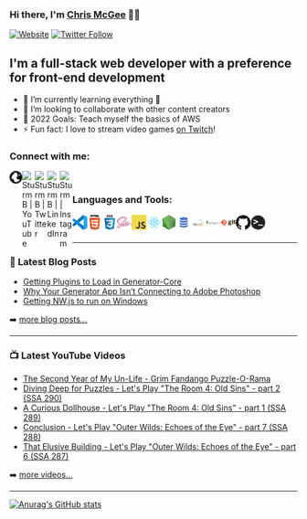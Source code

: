 ### Hi there, I'm [Chris McGee][website] 👋🏻

[![Website](https://img.shields.io/website?label=chrismcgee.info&style=for-the-badge&url=https%3A%2F%2Fchrismcgee.info)][website]
[![Twitter Follow](https://img.shields.io/twitter/follow/SturmB?color=1DA1F2&logo=twitter&style=for-the-badge)](https://twitter.com/intent/follow?original_referer=https%3A%2F%2Fgithub.com%2FSturmB&screen_name=SturmB)

## I'm a full-stack web developer with a preference for front-end development

- 🌱 I’m currently learning everything 🤣
- 👯 I’m looking to collaborate with other content creators
- 🥅 2022 Goals: Teach myself the basics of AWS
- ⚡ Fun fact: I love to stream video games [on Twitch][twitch]!

### Connect with me:

[<img align="left" alt="chrismcgee.info" width="22px" src="https://raw.githubusercontent.com/iconic/open-iconic/master/svg/globe.svg" />][website]
[<img align="left" alt="SturmB | YouTube" width="22px" src="https://cdn.jsdelivr.net/npm/simple-icons@v3/icons/youtube.svg" />][youtube]
[<img align="left" alt="SturmB | Twitter" width="22px" src="https://cdn.jsdelivr.net/npm/simple-icons@v3/icons/twitter.svg" />][twitter]
[<img align="left" alt="SturmB | LinkedIn" width="22px" src="https://cdn.jsdelivr.net/npm/simple-icons@v3/icons/linkedin.svg" />][linkedin]
[<img align="left" alt="Sturm | Instagram" width="22px" src="https://cdn.jsdelivr.net/npm/simple-icons@v3/icons/instagram.svg" />][instagram]

<br />

### Languages and Tools:

<img align="left" alt="Visual Studio Code" width="26px" src="https://raw.githubusercontent.com/github/explore/80688e429a7d4ef2fca1e82350fe8e3517d3494d/topics/visual-studio-code/visual-studio-code.png" />
<img align="left" alt="HTML5" width="26px" src="https://raw.githubusercontent.com/github/explore/80688e429a7d4ef2fca1e82350fe8e3517d3494d/topics/html/html.png" />
<img align="left" alt="CSS3" width="26px" src="https://raw.githubusercontent.com/github/explore/80688e429a7d4ef2fca1e82350fe8e3517d3494d/topics/css/css.png" />
<img align="left" alt="Sass" width="26px" src="https://raw.githubusercontent.com/github/explore/80688e429a7d4ef2fca1e82350fe8e3517d3494d/topics/sass/sass.png" />
<img align="left" alt="JavaScript" width="26px" src="https://raw.githubusercontent.com/github/explore/80688e429a7d4ef2fca1e82350fe8e3517d3494d/topics/javascript/javascript.png" />
<img align="left" alt="React" width="26px" src="https://raw.githubusercontent.com/github/explore/80688e429a7d4ef2fca1e82350fe8e3517d3494d/topics/react/react.png" />
<img align="left" alt="Node.js" width="26px" src="https://raw.githubusercontent.com/github/explore/80688e429a7d4ef2fca1e82350fe8e3517d3494d/topics/nodejs/nodejs.png" />
<img align="left" alt="SQL" width="26px" src="https://raw.githubusercontent.com/github/explore/80688e429a7d4ef2fca1e82350fe8e3517d3494d/topics/sql/sql.png" />
<img align="left" alt="MySQL" width="26px" src="https://raw.githubusercontent.com/github/explore/80688e429a7d4ef2fca1e82350fe8e3517d3494d/topics/mysql/mysql.png" />
<img align="left" alt="MongoDB" width="26px" src="https://raw.githubusercontent.com/github/explore/80688e429a7d4ef2fca1e82350fe8e3517d3494d/topics/mongodb/mongodb.png" />
<img align="left" alt="Git" width="26px" src="https://raw.githubusercontent.com/github/explore/80688e429a7d4ef2fca1e82350fe8e3517d3494d/topics/git/git.png" />
<img align="left" alt="GitHub" width="26px" src="https://raw.githubusercontent.com/github/explore/78df643247d429f6cc873026c0622819ad797942/topics/github/github.png" />
<img align="left" alt="Terminal" width="26px" src="https://raw.githubusercontent.com/github/explore/80688e429a7d4ef2fca1e82350fe8e3517d3494d/topics/terminal/terminal.png" />

<br />
<br />

---

### 📕 Latest Blog Posts

<!-- BLOG-POST-LIST:START -->
- [Getting Plugins to Load in Generator-Core](https://chrismcgee.info/getting-plugins-to-load-in-generator-core/)
- [Why Your Generator App Isn’t Connecting to Adobe Photoshop](https://chrismcgee.info/why-your-generator-app-isnt-connecting-to-adobe-photoshop/)
- [Getting NW.js to run on Windows](https://chrismcgee.info/getting-nwjs-to-run-on-windows/)
<!-- BLOG-POST-LIST:END -->

➡️ [more blog posts...][website]

---

### 📺 Latest YouTube Videos

<!-- YOUTUBE:START -->
- [The Second Year of My Un-Life - Grim Fandango Puzzle-O-Rama](https://www.youtube.com/watch?v=8cyybBw-K64)
- [Diving Deep for Puzzles - Let&#39;s Play &quot;The Room 4: Old Sins&quot; - part 2 &lpar;SSA 290&rpar;](https://www.youtube.com/watch?v=7eavfiWU79s)
- [A Curious Dollhouse - Let&#39;s Play &quot;The Room 4: Old Sins&quot; - part 1 &lpar;SSA 289&rpar;](https://www.youtube.com/watch?v=bIkk96e1wII)
- [Conclusion - Let&#39;s Play &quot;Outer Wilds: Echoes of the Eye&quot; - part 7 &lpar;SSA 288&rpar;](https://www.youtube.com/watch?v=ll1TK-ntrFU)
- [That Elusive Building - Let&#39;s Play &quot;Outer Wilds: Echoes of the Eye&quot; - part 6 &lpar;SSA 287&rpar;](https://www.youtube.com/watch?v=PlluvhRvBLo)
<!-- YOUTUBE:END -->

➡️ [more videos...][youtube]

---

[![Anurag's GitHub stats](https://github-readme-stats.vercel.app/api?username=SturmB&count_private=true&show_icons=true&theme=synthwave)](https://github.com/anuraghazra/github-readme-stats)

[website]:https://chrismcgee.info
[youtube]:https://www.youtube.com/sturmb
[twitter]:https://twitter.com/SturmB
[linkedin]:https://www.linkedin.com/in/mcgee/
[instagram]:https://www.instagram.com/sturm/
[twitch]:https://twitch.tv/sturmb
